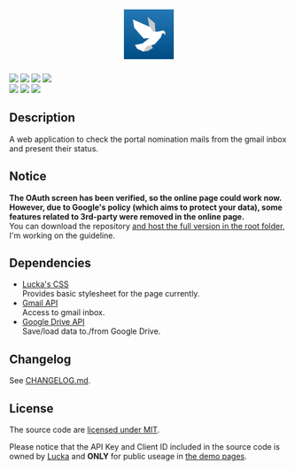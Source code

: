 <h1 align=center><img height=90px src="./src/logo-bg.svg" link="#"/></h1>

[![](https://img.shields.io/badge/version-0.3.7-brightgreen.svg)](./CHANGELOG.md "Changelog") [![](https://img.shields.io/badge/demo-available-brightgreen.svg)](https://lucka.moe/potori "Demo") [![](https://img.shields.io/badge/author-Lucka-2578B5.svg)](https://lucka.moe "Author") [![](https://img.shields.io/badge/license-MIT-A31F34.svg)](./LICENSE "License")  
![](https://img.shields.io/badge/safari-support-brightgreen.svg) ![](https://img.shields.io/badge/chrome-support-brightgreen.svg) ![](https://img.shields.io/badge/firefox-broken-red.svg)<!-- ![](https://img.shields.io/badge/edge-support-brightgreen.svg) ![](https://img.shields.io/badge/ie-broken-red.svg) ![](https://img.shields.io/badge/opera-support-brightgreen.svg)-->

## Description
A web application to check the portal nomination mails from the gmail inbox and present their status.

## Notice
**The OAuth screen has been verified, so the online page could work now.**  
**However, due to Google's policy (which aims to protect your data), some features related to 3rd-party were removed in the online page.**  
You can download the repository [and host the full version in the root folder](https://developers.google.com/gmail/api/quickstart/js "Browser Quickstart | Gmail API | Google Developers"), I'm working on the guideline.

## Dependencies
- [Lucka's CSS](https://github.com/lucka-me/toolkit/tree/master/Web/CSS)  
  Provides basic stylesheet for the page currently.
- [Gmail API](https://developers.google.com/gmail/api/)  
  Access to gmail inbox.
- [Google Drive API](https://developers.google.com/drive/api/v3/about-sdk)  
  Save/load data to./from Google Drive.

## Changelog
See [CHANGELOG.md](./CHANGELOG.md).

## License
The source code are [licensed under MIT](./LICENSE).

Please notice that the API Key and Client ID included in the source code is owned by [Lucka](https://github.com/lucka-me) and **ONLY** for public useage in [the demo pages](http://lucka.moe/potori/).

